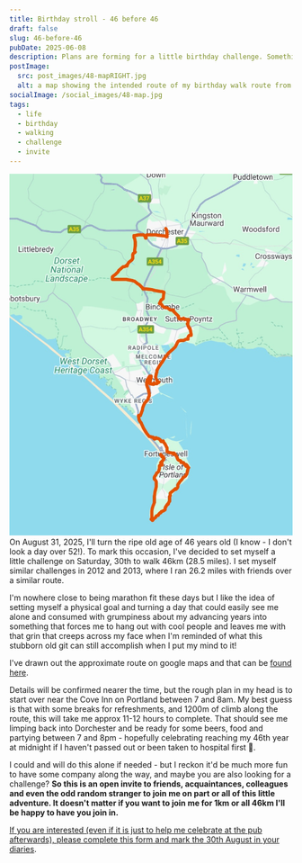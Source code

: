 ```yaml
---
title: Birthday stroll - 46 before 46
draft: false
slug: 46-before-46
pubDate: 2025-06-08
description: Plans are forming for a little birthday challenge. Something to keep me fit and an excuse to spend time outdoors in the company of brilliant people
postImage:
  src: post_images/48-mapRIGHT.jpg
  alt: a map showing the intended route of my birthday walk route from portland to dorchester depicted by a red line
socialImage: /social_images/48-map.jpg
tags:
  - life
  - birthday
  - walking
  - challenge
  - invite
---
```


![a map showing the intended route of my birthday walk route from portland to dorchester depicted by a red line](post_images/48-mapRIGHT.jpg) On August 31, 2025, I'll turn the ripe old age of 46 years old (I know - I don't look a day over 52!). To mark this occasion, I've decided to set myself a little challenge on Saturday, 30th to walk 46km (28.5 miles). I set myself similar challenges in 2012 and 2013, where I ran 26.2 miles with friends over a similar route.

I'm nowhere close to being marathon fit these days but I like the idea of setting myself a physical goal and turning a day that could easily see me alone and consumed with grumpiness about my advancing years into something that forces me to hang out with cool people and leaves me with that grin that creeps across my face when I'm reminded of what this stubborn old git can still accomplish when I put my mind to it! 

I've drawn out the approximate route on google maps and that can be [found here](https://www.google.com/maps/d/edit?mid=1X2fkovQltCrDw7hcm0KxNsPTTaVrm3A&usp=sharing). 

Details will be confirmed nearer the time, but the rough plan in my head is to start over near the Cove Inn on Portland between 7 and 8am. My best guess is that with some breaks for refreshments, and 1200m of climb along the route, this will take me approx 11-12 hours to complete. That should see me limping back into Dorchester and be ready for some beers, food and partying between 7 and 8pm - hopefully celebrating reaching my 46th year at midnight if I haven't passed out or been taken to hospital first 🎉.

I could and will do this alone if needed - but I reckon it'd be much more fun to have some company along the way, and maybe you are also looking for a challenge? **So this is an open invite to friends, acquaintances, colleagues and even the odd random stranger to join me on part or all of this little adventure. It doesn't matter if you want to join me for 1km or all 46km I'll be happy to have you join in.**

[If you are interested (even if it is just to help me celebrate at the pub afterwards), please complete this form and mark the 30th August in your diaries](https://forms.gle/JA3yyxdrUoLpzPU17).
